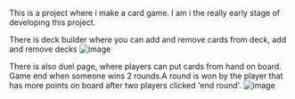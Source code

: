 This is a project where i make a card game.
I am i the really early stage of developing this project.

There is deck builder where you can add and remove cards from deck, add and remove decks
![image](https://user-images.githubusercontent.com/76881722/233368038-cd5b49fb-7948-4cdf-b77a-a2ff1492d5d6.png)

There is also duel page, where players can put cards from hand on board. Game end when someone wins 2 rounds.A round is won by the player that has more points
on board after two players clicked 'end round'.
![image](https://user-images.githubusercontent.com/76881722/233402458-f599b747-ae10-4a0f-b151-47394fa3086e.png)

